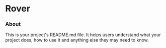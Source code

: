 Rover
=====

### About

This is your project's README.md file. It helps users understand what your
project does, how to use it and anything else they may need to know.